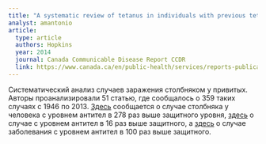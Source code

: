 ```yaml
---
title: "A systematic review of tetanus in individuals with previous tetanus toxoid immunization"
analyst: amantonio
article:
  type: article
  authors: Hopkins
  year: 2014
  journal: Canada Communicable Disease Report CCDR
  link: https://www.canada.ca/en/public-health/services/reports-publications/canada-communicable-disease-report-ccdr/monthly-issue/2014-40/ccdr-volume-40-17-october-16-2014/ccdr-volume-40-17-october-16-2014-1.html
---
```


Систематический анализ случаев заражения столбняком у привитых. Авторы проанализировали 51 статью, где сообщалось о 359 таких случаях с 1946 по 2013.
[Здесь](https://www.ncbi.nlm.nih.gov/pubmed/20019579) сообщается о случае столбняка у человека с уровнем антител в 278 раз выше защитного уровня, [здесь](http://jamanetwork.com/journals/jama/article-abstract/403133) о случае с уровнем антител в 16 раз выше защитного, а [здесь](https://www.ncbi.nlm.nih.gov/pubmed/9071251) о случае заболевания с уровнем антител в 100 раз выше защитного.
